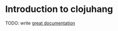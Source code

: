 # Introduction to clojuhang

TODO: write [great documentation](http://jacobian.org/writing/what-to-write/)
